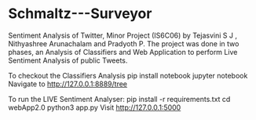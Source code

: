 # Schmaltz---Surveyor
Sentiment Analysis of Twitter, Minor Project (IS6C06) by Tejasvini S J , Nithyashree Arunachalam and Pradyoth P. The project was done in two phases, an Analysis of Classifiers and Web Application to perform Live Sentiment Analysis of public Tweets.

To checkout the Classifiers Analysis
pip install notebook
jupyter notebook
Navigate to http://127.0.0.1:8889/tree


To run the LIVE Sentiment Analyser:
pip install -r requirements.txt
cd webApp2.0
python3 app.py
Visit http://127.0.0.1:5000

